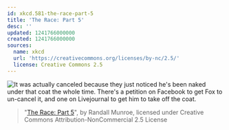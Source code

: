```yaml
---
id: xkcd.581-the-race-part-5
title: 'The Race: Part 5'
desc: ''
updated: 1241766000000
created: 1241766000000
sources:
  name: xkcd
  url: 'https://creativecommons.org/licenses/by-nc/2.5/'
  license: Creative Commons 2.5
---
```

![It was actually canceled because they just noticed he's been naked under that coat the whole time.  There's a petition on Facebook to get Fox to un-cancel it, and one on Livejournal to get him to take off the coat.](https://imgs.xkcd.com/comics/the_race_part_5.png)
> "[The Race: Part 5](https://xkcd.com/581/)", by Randall Munroe, licensed under Creative Commons Attribution-NonCommercial 2.5 License
